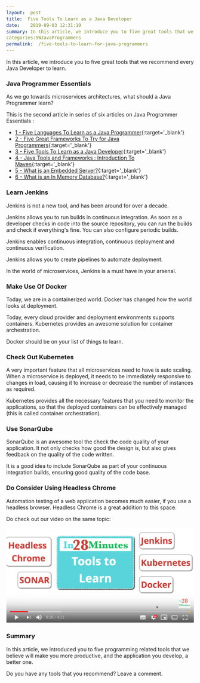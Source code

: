 ```yaml
---
layout:  post
title:  Five Tools To Learn as a Java Developer
date:    2019-09-03 12:31:19
summary: In this article, we introduce you to five great tools that we recommend every Java Developer to learn.
categories:SWJavaProgrammers
permalink:  /five-tools-to-learn-for-java-programmers
---
```


In this article, we introduce you to five great tools that we recommend every Java Developer to learn.


### Java Programmer Essentials

As we go towards microservices architectures, what should a Java Programmer learn? 

This is the second article in series of six articles on Java Programmer Essentials :
- [1 - Five Languages To Learn as a Java Programmer](/five-great-languages-to-learn-as-a-java-programmer){:target='_blank'}
- [2 - Five Great Frameworks To Try for Java Programmers](/five-frameworks-for-java-programmers){:target='_blank'}
- [3 - Five Tools To Learn as a Java Developer](/five-tools-to-learn-for-java-programmers){:target='_blank'}
- [4 - Java Tools and Frameworks : Introduction To Maven](/java-tools-and-frameworks-introduction-to-maven){:target='_blank'}
- [5 - What is an Embedded Server?](/java-programmer-essentials-what-is-an-embedded-server){:target='_blank'}
- [6 - What is an In Memory Database?](/java-programmer-essentials-what-is-an-in-memory-database){:target='_blank'}



### Learn Jenkins

Jenkins is not a new tool, and has been around for over a decade. 

Jenkins allows you to run builds in continuous integration. As soon as a developer checks in code into the source repository, you can run the builds and check if everything's fine. You can also configure periodic builds.

Jenkins enables continuous integration, continuous deployment and continuous verification. 

Jenkins allows you to create pipelines to automate deployment.

In the world of microservices, Jenkins is a must have in your arsenal.

### Make Use Of Docker

Today, we are in a containerized world. Docker has changed how the world looks at deployment. 

Today, every cloud provider and deployment environments supports containers. Kubernetes provides an awesome solution for container archestration.

Docker should be on your list of things to learn.

### Check Out Kubernetes

A very important feature that all microservices need to have is auto scaling. When a microservice is deployed, it needs to be immediately responsive to changes in load, causing it to increase or decrease the number of instances as required. 

Kubernetes provides all the necessary features that you need to monitor the applications, so that the deployed containers can be effectively managed (this is called container orchestration).

### Use SonarQube

SonarQube is an awesome tool the check the code quality of your application. It not only checks how good the design is, but also gives feedback on the quality of the code written.

It is a good idea to include SonarQube as part of your continuous integration builds, ensuring good quality of the code base.

### Do Consider Using Headless Chrome

Automation testing of a web application becomes much easier, if you use a headless browser. Headless Chrome is a great addition to this space. 

Do check out our video on the same topic:

[![image info](images/Capture-100-01.png)](https://www.youtube.com/watch?v=jA-I7JYxly0)

### Summary

In this article, we introduced you to five programming related tools that we believe will make you more productive, and the application you develop, a better one.

Do you have any tools that you recommend? Leave a comment.